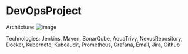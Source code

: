 # DevOpsProject
Architcture: 
![image](https://github.com/jeti20/DevOpsProject/assets/61649661/5b4c0690-6251-4d87-9ca6-712c2087c049)

Technologies: Jenkins, Maven, SonarQube, AquaTrivy, NexusRepository, Docker, Kubernete, Kubeaudit, Prometheus, Grafana, Email, Jira, Github
